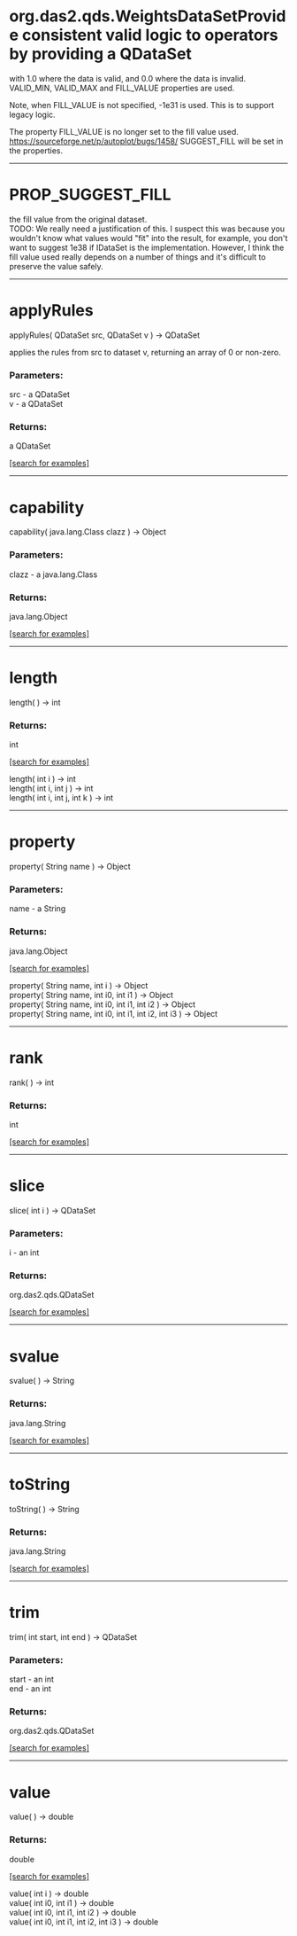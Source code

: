 # org.das2.qds.WeightsDataSetProvide consistent valid logic to operators by providing a QDataSet
 with 1.0 where the data is valid, and 0.0 where the data is invalid.
 VALID_MIN, VALID_MAX and FILL_VALUE properties are used.
 
 Note, when FILL_VALUE is not specified, -1e31 is used.  This is to
 support legacy logic.
 
 The property FILL_VALUE is no longer set to the fill value used.  https://sourceforge.net/p/autoplot/bugs/1458/
 SUGGEST_FILL will be set in the properties.
***
<a name="PROP_SUGGEST_FILL"></a>
# PROP_SUGGEST_FILL

the fill value from the original dataset.  
 TODO: We really need a justification of this.  I suspect this was because
 you wouldn't know what values would "fit" into the result, for example,
 you don't want to suggest 1e38 if IDataSet is the implementation.  However,
 I think the fill value used really depends on a number of things and
 it's difficult to preserve the value safely.

***
<a name="applyRules"></a>
# applyRules
applyRules( QDataSet src, QDataSet v ) &rarr; QDataSet

applies the rules from src to dataset v, returning an array of 0 or non-zero.

### Parameters:
src - a QDataSet
<br>v - a QDataSet

### Returns:
a QDataSet


<a href="https://github.com/autoplot/dev/search?q=applyRules&unscoped_q=applyRules">[search for examples]</a>

***
<a name="capability"></a>
# capability
capability( java.lang.Class clazz ) &rarr; Object



### Parameters:
clazz - a java.lang.Class

### Returns:
java.lang.Object


<a href="https://github.com/autoplot/dev/search?q=capability&unscoped_q=capability">[search for examples]</a>

***
<a name="length"></a>
# length
length(  ) &rarr; int



### Returns:
int


<a href="https://github.com/autoplot/dev/search?q=length&unscoped_q=length">[search for examples]</a>

length( int i ) &rarr; int<br>
length( int i, int j ) &rarr; int<br>
length( int i, int j, int k ) &rarr; int<br>
***
<a name="property"></a>
# property
property( String name ) &rarr; Object



### Parameters:
name - a String

### Returns:
java.lang.Object


<a href="https://github.com/autoplot/dev/search?q=property&unscoped_q=property">[search for examples]</a>

property( String name, int i ) &rarr; Object<br>
property( String name, int i0, int i1 ) &rarr; Object<br>
property( String name, int i0, int i1, int i2 ) &rarr; Object<br>
property( String name, int i0, int i1, int i2, int i3 ) &rarr; Object<br>
***
<a name="rank"></a>
# rank
rank(  ) &rarr; int



### Returns:
int


<a href="https://github.com/autoplot/dev/search?q=rank&unscoped_q=rank">[search for examples]</a>

***
<a name="slice"></a>
# slice
slice( int i ) &rarr; QDataSet



### Parameters:
i - an int

### Returns:
org.das2.qds.QDataSet


<a href="https://github.com/autoplot/dev/search?q=slice&unscoped_q=slice">[search for examples]</a>

***
<a name="svalue"></a>
# svalue
svalue(  ) &rarr; String



### Returns:
java.lang.String


<a href="https://github.com/autoplot/dev/search?q=svalue&unscoped_q=svalue">[search for examples]</a>

***
<a name="toString"></a>
# toString
toString(  ) &rarr; String



### Returns:
java.lang.String


<a href="https://github.com/autoplot/dev/search?q=toString&unscoped_q=toString">[search for examples]</a>

***
<a name="trim"></a>
# trim
trim( int start, int end ) &rarr; QDataSet



### Parameters:
start - an int
<br>end - an int

### Returns:
org.das2.qds.QDataSet


<a href="https://github.com/autoplot/dev/search?q=trim&unscoped_q=trim">[search for examples]</a>

***
<a name="value"></a>
# value
value(  ) &rarr; double



### Returns:
double


<a href="https://github.com/autoplot/dev/search?q=value&unscoped_q=value">[search for examples]</a>

value( int i ) &rarr; double<br>
value( int i0, int i1 ) &rarr; double<br>
value( int i0, int i1, int i2 ) &rarr; double<br>
value( int i0, int i1, int i2, int i3 ) &rarr; double<br>
